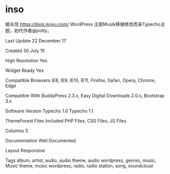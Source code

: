 # inso
姬长信
https://blog.isoyu.com/
WordPress 主题Musik移植修改而来Typecho主题，初代作者@jrotty。

Last Update	22 December 17

Created	30 July 15

High Resolution	Yes

Widget Ready	Yes

Compatible Browsers	IE8, IE9, IE10, IE11, Firefox, Safari, Opera, Chrome, Edge

Compatible With	BuddyPress 2.3.x, Easy Digital Downloads 2.0.x, Bootstrap 3.x

Software Version Typecho 1.0 Typecho 1.1

ThemeForest Files Included	PHP Files, CSS Files, JS Files

Columns	3

Documentation	Well Documented

Layout	Responsive

Tags	album, artist, audio, audio theme, audio wordpress, genres, music, Music theme, music wordpress, radio, radio station, song, soundcloud
